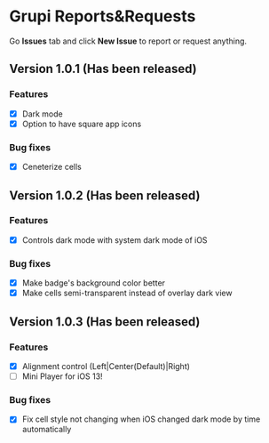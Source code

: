 # Grupi Reports&Requests
Go **Issues** tab and click **New Issue** to report or request anything.

## Version 1.0.1 (Has been released)
### Features
- [x] Dark mode
- [x] Option to have square app icons

### Bug fixes
- [x] Ceneterize cells
 
## Version 1.0.2 (Has been released)
### Features
- [x] Controls dark mode with system dark mode of iOS

### Bug fixes
- [x] Make badge's background color better
- [x] Make cells semi-transparent instead of overlay dark view

## Version 1.0.3 (Has been released)
### Features
- [x] Alignment control (Left|Center(Default)|Right)
- [ ] Mini Player for iOS 13!

### Bug fixes
- [x] Fix cell style not changing when iOS changed dark mode by time automatically
